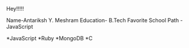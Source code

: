 Hey!!!!!

Name-Antariksh Y. Meshram
Education- B.Tech
Favorite School Path - JavaScript

*JavaScript
*Ruby
*MongoDB
*C 
